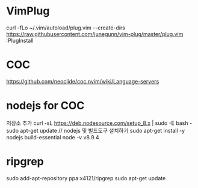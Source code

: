 # VimPlug
curl -fLo ~/.vim/autoload/plug.vim --create-dirs https://raw.githubusercontent.com/junegunn/vim-plug/master/plug.vim
:PlugInstall

# COC
https://github.com/neoclide/coc.nvim/wiki/Language-servers

# nodejs for COC
저장소 추가
curl -sL https://deb.nodesource.com/setup_8.x | sudo -E bash -
sudo apt-get update
// nodejs 및 빌드도구 설치하기
sudo apt-get install -y nodejs build-essential
node -v
v8.9.4

# ripgrep
sudo add-apt-repository ppa:x4121/ripgrep
sudo apt-get update
